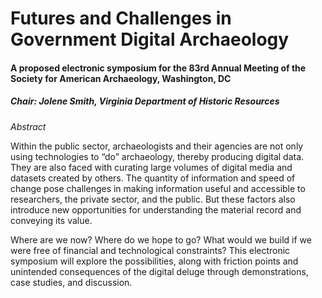 # Futures and Challenges in Government Digital Archaeology

#### A proposed electronic symposium for the 83rd Annual Meeting of the Society for American Archaeology, Washington, DC

##### Chair: Jolene Smith, Virginia Department of Historic Resources  

*Abstract* 

Within the public sector, archaeologists and their agencies are not only using technologies to “do” archaeology, thereby producing digital data. They are also faced with curating large volumes of digital media and datasets created by others. The quantity of information and speed of change pose challenges in making information useful and accessible to researchers, the private sector, and the public. But these factors also introduce new opportunities for understanding the material record and conveying its value.

Where are we now? Where do we hope to go? What would we build if we were free of financial and technological constraints? This electronic symposium will explore the possibilities, along with friction points and unintended consequences of the digital deluge through demonstrations, case studies, and discussion.
